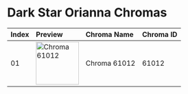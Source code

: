 # Dark Star Orianna Chromas

| Index | Preview | Chroma Name | Chroma ID |
|:---|:---|:---|:---|
| 01 | <img src='https://raw.communitydragon.org/latest/plugins/rcp-be-lol-game-data/global/default/v1/champion-chroma-images/61/61012.png' alt='Chroma 61012' width='100'> | Chroma 61012 | 61012 |
